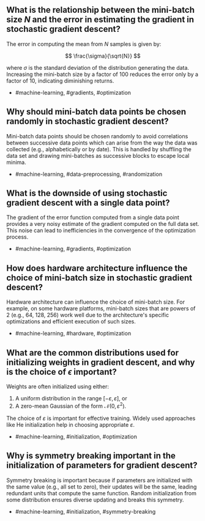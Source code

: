 ## What is the relationship between the mini-batch size $N$ and the error in estimating the gradient in stochastic gradient descent?

The error in computing the mean from $N$ samples is given by:

$$
\frac{\sigma}{\sqrt{N}}
$$

where $\sigma$ is the standard deviation of the distribution generating the data. Increasing the mini-batch size by a factor of 100 reduces the error only by a factor of 10, indicating diminishing returns.

- #machine-learning, #gradients, #optimization

## Why should mini-batch data points be chosen randomly in stochastic gradient descent?

Mini-batch data points should be chosen randomly to avoid correlations between successive data points which can arise from the way the data was collected (e.g., alphabetically or by date). This is handled by shuffling the data set and drawing mini-batches as successive blocks to escape local minima.

- #machine-learning, #data-preprocessing, #randomization

## What is the downside of using stochastic gradient descent with a single data point?

The gradient of the error function computed from a single data point provides a very noisy estimate of the gradient computed on the full data set. This noise can lead to inefficiencies in the convergence of the optimization process.

- #machine-learning, #gradients, #optimization

## How does hardware architecture influence the choice of mini-batch size in stochastic gradient descent?

Hardware architecture can influence the choice of mini-batch size. For example, on some hardware platforms, mini-batch sizes that are powers of 2 (e.g., 64, 128, 256) work well due to the architecture's specific optimizations and efficient execution of such sizes.

- #machine-learning, #hardware, #optimization

## What are the common distributions used for initializing weights in gradient descent, and why is the choice of $\epsilon$ important?

Weights are often initialized using either:
1. A uniform distribution in the range $[-ε, ε]$, or
2. A zero-mean Gaussian of the form $\mathcal{N}(0, ε^2)$.

The choice of $ε$ is important for effective training. Widely used approaches like He initialization help in choosing appropriate $ε$.

- #machine-learning, #initialization, #optimization

## Why is symmetry breaking important in the initialization of parameters for gradient descent?

Symmetry breaking is important because if parameters are initialized with the same value (e.g., all set to zero), their updates will be the same, leading redundant units that compute the same function. Random initialization from some distribution ensures diverse updating and breaks this symmetry.

- #machine-learning, #initialization, #symmetry-breaking